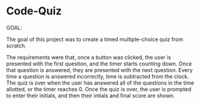 # Code-Quiz

GOAL: 

The goal of this project was to create a timed multiple-choice quiz from scratch. 

The requirements were that, once a button was clicked, the user is presented with the first question, and the timer starts counting down. Once that question is answered, they are presented with the next question. Every time a question is answered incorrectly, time is subtracted from the clock. The quiz is over when the user has answered all of the questions in the time allotted, or the timer reaches 0. Once the quiz is over, the user is prompted to enter their initials, and then their intials and final score are shown. 





